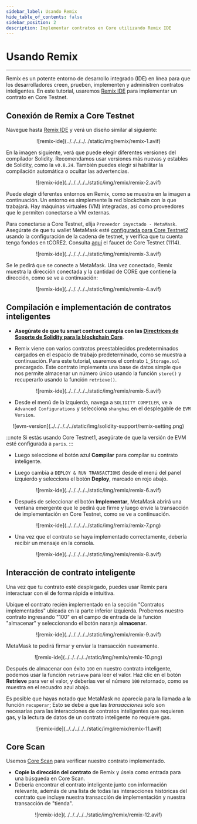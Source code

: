 ```yaml
---
sidebar_label: Usando Remix
hide_table_of_contents: false
sidebar_position: 2
description: Implementar contratos en Core utilizando Remix IDE
---
```


# Usando Remix

---

Remix es un potente entorno de desarrollo integrado (IDE) en línea para que los desarrolladores creen, prueben, implementen y administren contratos inteligentes. En este tutorial, usaremos [Remix IDE](https://remix.ethereum.org/) para implementar un contrato en Core Testnet.

## Conexión de Remix a Core Testnet

Navegue hasta [Remix IDE](https://remix.ethereum.org/) y verá un diseño similar al siguiente:

<p align="center">
![remix-ide](../../../../../static/img/remix/remix-1.avif)
</p>

En la imagen siguiente, verá que puede elegir diferentes versiones del compilador Solidity. Recomendamos usar versiones más nuevas y estables de Solidity, como la `v0.8.24`. También puedes elegir si habilitar la compilación automática o ocultar las advertencias.

<p align="center">
![remix-ide](../../../../../static/img/remix/remix-2.avif)
</p>

Puede elegir diferentes entornos en Remix, como se muestra en la imagen a continuación. Un entorno es simplemente la red blockchain con la que trabajará. Hay máquinas virtuales (VM) integradas, así como proveedores que le permiten conectarse a VM externas.

Para conectarse a Core Testnet, elija `Proveedor inyectado - MetaMask`. Asegúrate de que tu wallet MetaMask esté [configurada para Core Testnet2](./core-wallet-config.md) usando la configuración de la cadena de testnet, y verifica que tu cuenta tenga fondos en tCORE2. Consulta [aquí](https://scan.test2.btcs.network/faucet) el faucet de Core Testnet (1114).

<p align="center">
![remix-ide](../../../../../static/img/remix/remix-3.avif)
</p>

Se le pedirá que se conecte a MetaMask. Una vez conectado, Remix muestra la dirección conectada y la cantidad de CORE que contiene la dirección, como se ve a continuación:

<p align="center" style={{zoom:"40%"}}>
![remix-ide](../../../../../static/img/remix/remix-4.avif)
</p>

## Compilación e implementación de contratos inteligentes

- **Asegúrate de que tu smart contract cumpla con las [Directrices de Soporte de Solidity para la blockchain Core](./smart-contract-guidelines.md)**.

- Remix viene con varios contratos preestablecidos predeterminados cargados en el espacio de trabajo predeterminado, como se muestra a continuación. Para este tutorial, usaremos el contrato `1_Storage.sol` precargado. Este contrato implementa una base de datos simple que nos permite almacenar un número único usando la función `store()` y recuperarlo usando la función `retrieve()`.

<p align="center">
![remix-ide](../../../../../static/img/remix/remix-5.avif)
</p>

- Desde el menú de la izquierda, navega a `SOLIDITY COMPILER`, ve a `Advanced Configurations` y selecciona `shanghai` en el desplegable de `EVM Version`.

<p align="center" style={{zoom:"60%"}}>
![evm-version](../../../../../static/img/solidity-support/remix-setting.png)
</p>

:::note
Si estás usando Core Testnet1, asegúrate de que la versión de EVM esté configurada a `paris`.
:::

- Luego seleccione el botón azul **Compilar** para compilar su contrato inteligente.

- Luego cambia a `DEPLOY & RUN TRANSACTIONS` desde el menú del panel izquierdo y selecciona el botón **Deploy**, marcado en rojo abajo.

<p align="center">
![remix-ide](../../../../../static/img/remix/remix-6.avif)
</p>

- Después de seleccionar el botón **Implementar**, MetaMask abrirá una ventana emergente que le pedirá que firme y luego envíe la transacción de implementación en Core Testnet, como se ve a continuación.

<p align="center" style={{zoom:"40%"}}>
![remix-ide](../../../../../static/img/remix/remix-7.png)
</p>

- Una vez que el contrato se haya implementado correctamente, debería recibir un mensaje en la consola.

<p align="center">
![remix-ide](../../../../../static/img/remix/remix-8.avif)
</p>

## Interacción de contrato inteligente

Una vez que tu contrato esté desplegado, puedes usar Remix para interactuar con él de forma rápida e intuitiva.

Ubique el contrato recién implementado en la sección "Contratos implementados" ubicada en la parte inferior izquierda. Probemos nuestro contrato ingresando "100" en el campo de entrada de la función "almacenar" y seleccionando el botón naranja **almacenar**.

<p align="center">
![remix-ide](../../../../../static/img/remix/remix-9.avif)
</p>

MetaMask te pedirá firmar y enviar la transacción nuevamente.

<p align="center" style={{zoom:"40%"}}>
![remix-ide](../../../../../static/img/remix/remix-10.png)
</p>

Después de almacenar con éxito `100` en nuestro contrato inteligente, podemos usar la función `retrieve` para leer el valor. Haz clic en el botón **Retrieve** para ver el valor, y deberías ver el número `100` retornado, como se muestra en el recuadro azul abajo.

Es posible que hayas notado que MetaMask no aparecía para la llamada a la función `recuperar`; Esto se debe a que las _transacciones_ solo son necesarias para las interacciones de contratos inteligentes que requieren gas, y la lectura de datos de un contrato inteligente no requiere gas.

<p align="center">
![remix-ide](../../../../../static/img/remix/remix-11.avif)
</p>

## Core Scan

Usemos [Core Scan](https://scan.test2.btcs.network/) para verificar nuestro contrato implementado.

- **Copie la dirección del contrato** de Remix y úsela como entrada para una búsqueda en Core Scan.
- Debería encontrar el contrato inteligente junto con información relevante, además de una lista de todas las interacciones históricas del contrato que incluye nuestra transacción de implementación y nuestra transacción de "tienda".

<p align="center">
![remix-ide](../../../../../static/img/remix/remix-12.avif)
</p>